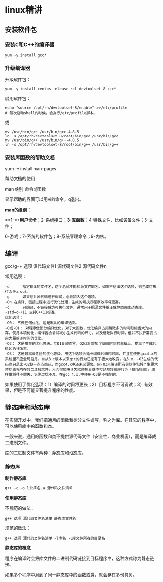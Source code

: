 # linux精讲

## 安装软件包

### 安装C和C++的编译器

```
yum -y install gcc*
```

### 升级编译器

升级软件包：

```
yum -y install centos-release-scl devtoolset-8-gcc*
```

启用软件包：

```
echo "source /opt/rh/devtoolset-8/enable" >>/etc/profile
# 每次启动shell的时候，会执行/etc/profile脚本。
```

或

```
mv /usr/bin/gcc /usr/bin/gcc-4.8.5
ln -s /opt/rh/devtoolset-8/root/bin/gcc /usr/bin/gcc
mv /usr/bin/g++ /usr/bin/g++-4.8.5
ln -s /opt/rh/devtoolset-8/root/bin/g++ /usr/bin/g++
```

### 安装库函数的帮助文档

yum -y install man-pages

帮助文档的使用

man 级别 命令或函数

显示帮助的界面可以用vi的命令，q退出。

**man的级别：**

**1-****用户命令**；2-系统接口；**3-库函数**；4-特殊文件，比如设备文件；5-文件；

6-游戏；7-系统的软件包；8-系统管理命令；9-内核。

## 编译

gcc/g++ 选项 源代码文件1 源代码文件2 源代码文件n

常用选项：

```
-o		指定输出的文件名，这个名称不能和源文件同名。如果不给出这个选项，则生成可执行文件a.out。
-g		如果想对源代码进行调试，必须加入这个选项。
-On	在编译、链接过程中进行优化处理，生成的可执行程序效率将更高。
-c		只编译，不链接成为可执行文件，通常用于把源文件编译成静态库或动态库。
-std=c++11 支持C++11标准。
优化选项：
-O0： 不做任何优化，这是默认的编译选项。 
-O或-O1： 对程序做部分编译优化，对于大函数，优化编译占用稍微多的时间和相当大的内存。使用本项优化，编译器会尝试减小生成代码的尺寸，以及缩短执行时间，但并不执行需要占用大量编译时间的优化。 
-O2： 这是推荐的优化等级。与O1比较而言，O2优化增加了编译时间的基础上，提高了生成代码的执行效率。
-O3： 这是最高最危险的优化等级。用这个选项会延长编译代码的时间，并且在使用gcc4.x的系统里不应全局启用。自从3.x版本以来gcc的行为已经有了极大地改变。在3.x，-O3生成的代码也只是比-O2快一点点而已，而gcc4.x中还未必更快。用-O3来编译所有的软件包将产生更大体积更耗内存的二进制文件，大大增加编译失败的机会或不可预知的程序行为（包括错误）。这样做将得不偿失，记住过犹不及。在gcc 4.x.中使用-O3是不推荐的。
```

如果使用了优化选项：1）编译的时间将更长；2）目标程序不可调试；3）有效果，但是不可能显著提升程序的性能。

## 静态库和动态库

在实际开发中，我们把通用的函数和类分文件编写，称之为库。在其它的程序中，可以使用库中的函数和类。

一般来说，通用的函数和类不提供源代码文件（安全性、商业机密），而是编译成二进制文件。

库的二进制文件有两种：静态库和动态库。

### 静态库

**制作静态库**

```
g++ -c -o lib库名.a 源代码文件清单
```

**使用静态库**

不规范的做法：

```
g++ 选项 源代码文件名清单 静态库文件名
```

规范的做法：

```
g++ 选项 源代码文件名清单 -l库名 -L库文件所在的目录名
```

**静态库的概念**

程序在编译时会把库文件的二进制代码链接到目标程序中，这种方式称为静态链接。

如果多个程序中用到了同一静态库中的函数或类，就会存在多份拷贝。

